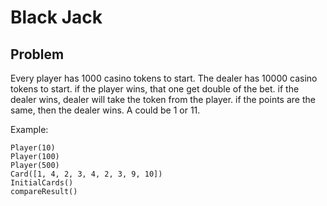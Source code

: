# Black Jack

## Problem
Every player has 1000 casino tokens to start.
The dealer has 10000 casino tokens to start.
if the player wins, that one get double of the bet.
if the dealer wins, dealer will take the token from the player.
if the points are the same, then the dealer wins.
A could be 1 or 11.

Example:
```
Player(10)
Player(100)
Player(500)
Card([1, 4, 2, 3, 4, 2, 3, 9, 10])
InitialCards()
compareResult()
```